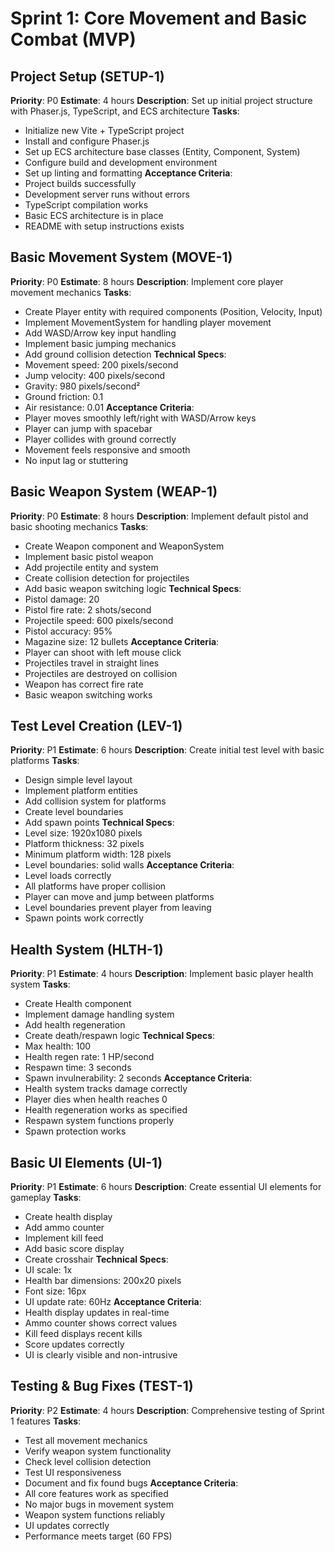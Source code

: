 # Sprint 1: Core Movement and Basic Combat (MVP)

## Project Setup (SETUP-1)

**Priority**: P0
**Estimate**: 4 hours
**Description**: Set up initial project structure with Phaser.js, TypeScript, and ECS architecture
**Tasks**:

- Initialize new Vite + TypeScript project
- Install and configure Phaser.js
- Set up ECS architecture base classes (Entity, Component, System)
- Configure build and development environment
- Set up linting and formatting
  **Acceptance Criteria**:
- Project builds successfully
- Development server runs without errors
- TypeScript compilation works
- Basic ECS architecture is in place
- README with setup instructions exists

## Basic Movement System (MOVE-1)

**Priority**: P0
**Estimate**: 8 hours
**Description**: Implement core player movement mechanics
**Tasks**:

- Create Player entity with required components (Position, Velocity, Input)
- Implement MovementSystem for handling player movement
- Add WASD/Arrow key input handling
- Implement basic jumping mechanics
- Add ground collision detection
  **Technical Specs**:
- Movement speed: 200 pixels/second
- Jump velocity: 400 pixels/second
- Gravity: 980 pixels/second²
- Ground friction: 0.1
- Air resistance: 0.01
  **Acceptance Criteria**:
- Player moves smoothly left/right with WASD/Arrow keys
- Player can jump with spacebar
- Player collides with ground correctly
- Movement feels responsive and smooth
- No input lag or stuttering

## Basic Weapon System (WEAP-1)

**Priority**: P0
**Estimate**: 8 hours
**Description**: Implement default pistol and basic shooting mechanics
**Tasks**:

- Create Weapon component and WeaponSystem
- Implement basic pistol weapon
- Add projectile entity and system
- Create collision detection for projectiles
- Add basic weapon switching logic
  **Technical Specs**:
- Pistol damage: 20
- Pistol fire rate: 2 shots/second
- Projectile speed: 600 pixels/second
- Pistol accuracy: 95%
- Magazine size: 12 bullets
  **Acceptance Criteria**:
- Player can shoot with left mouse click
- Projectiles travel in straight lines
- Projectiles are destroyed on collision
- Weapon has correct fire rate
- Basic weapon switching works

## Test Level Creation (LEV-1)

**Priority**: P1
**Estimate**: 6 hours
**Description**: Create initial test level with basic platforms
**Tasks**:

- Design simple level layout
- Implement platform entities
- Add collision system for platforms
- Create level boundaries
- Add spawn points
  **Technical Specs**:
- Level size: 1920x1080 pixels
- Platform thickness: 32 pixels
- Minimum platform width: 128 pixels
- Level boundaries: solid walls
  **Acceptance Criteria**:
- Level loads correctly
- All platforms have proper collision
- Player can move and jump between platforms
- Level boundaries prevent player from leaving
- Spawn points work correctly

## Health System (HLTH-1)

**Priority**: P1
**Estimate**: 4 hours
**Description**: Implement basic player health system
**Tasks**:

- Create Health component
- Implement damage handling system
- Add health regeneration
- Create death/respawn logic
  **Technical Specs**:
- Max health: 100
- Health regen rate: 1 HP/second
- Respawn time: 3 seconds
- Spawn invulnerability: 2 seconds
  **Acceptance Criteria**:
- Health system tracks damage correctly
- Player dies when health reaches 0
- Health regeneration works as specified
- Respawn system functions properly
- Spawn protection works

## Basic UI Elements (UI-1)

**Priority**: P1
**Estimate**: 6 hours
**Description**: Create essential UI elements for gameplay
**Tasks**:

- Create health display
- Add ammo counter
- Implement kill feed
- Add basic score display
- Create crosshair
  **Technical Specs**:
- UI scale: 1x
- Health bar dimensions: 200x20 pixels
- Font size: 16px
- UI update rate: 60Hz
  **Acceptance Criteria**:
- Health display updates in real-time
- Ammo counter shows correct values
- Kill feed displays recent kills
- Score updates correctly
- UI is clearly visible and non-intrusive

## Testing & Bug Fixes (TEST-1)

**Priority**: P2
**Estimate**: 4 hours
**Description**: Comprehensive testing of Sprint 1 features
**Tasks**:

- Test all movement mechanics
- Verify weapon system functionality
- Check level collision detection
- Test UI responsiveness
- Document and fix found bugs
  **Acceptance Criteria**:
- All core features work as specified
- No major bugs in movement system
- Weapon system functions reliably
- UI updates correctly
- Performance meets target (60 FPS)
